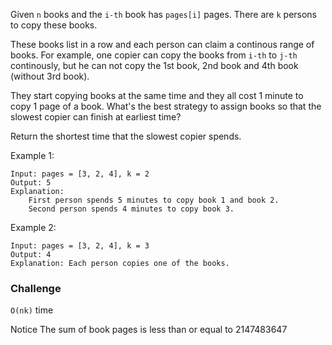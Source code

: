 Given `n` books and the `i-th` book has `pages[i]` pages. There are `k` persons to copy these books.

These books list in a row and each person can claim a continous range of books. For example, one copier can copy the books from `i-th` to `j-th` continously, but he can not copy the 1st book, 2nd book and 4th book (without 3rd book).

They start copying books at the same time and they all cost 1 minute to copy 1 page of a book. What's the best strategy to assign books so that the slowest copier can finish at earliest time?

Return the shortest time that the slowest copier spends.

Example 1:
```
Input: pages = [3, 2, 4], k = 2
Output: 5
Explanation: 
    First person spends 5 minutes to copy book 1 and book 2.
    Second person spends 4 minutes to copy book 3.
```
Example 2:
```
Input: pages = [3, 2, 4], k = 3
Output: 4
Explanation: Each person copies one of the books.
```
### Challenge
`O(nk)` time

Notice
The sum of book pages is less than or equal to 2147483647